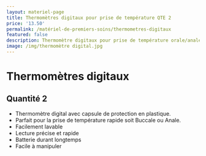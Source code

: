 ```yaml
---
layout: materiel-page
title: Thermomètres digitaux pour prise de température QTE 2
price: '13.50'
permalink: /matériel-de-premiers-soins/thermometres-digitaux
featured: false
description: Thermomètre digitaux pour prise de température orale/anale | Lambert RCR
image: /img/thermomètre digital.jpg
---
```

# Thermomètres digitaux

## Quantité 2

* Thermomètre digital avec capsule de protection en plastique. 
* Parfait pour la prise de température rapide soit Buccale ou Anale. 
* Facilement lavable 
* Lecture précise et rapide
* Batterie durant longtemps
* Facile à manipuler
